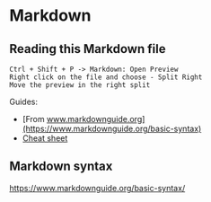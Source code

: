 # Markdown

## Reading this Markdown file

    Ctrl + Shift + P -> Markdown: Open Preview
    Right click on the file and choose - Split Right
    Move the preview in the right split

Guides: 
- [From www.markdownguide.org](https://www.markdownguide.org/basic-syntax)
- [Cheat sheet](https://www.markdownguide.org/cheat-sheet/)

## Markdown syntax

https://www.markdownguide.org/basic-syntax/
